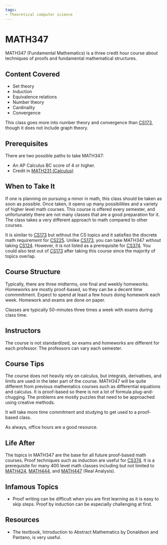```yaml
---
tags:
- Theoretical computer science
---
```

# MATH347

MATH347 (Fundamental Mathematics) is a three credit hour course about techniques of proofs and fundamental mathematical structures.

## Content Covered
- Set theory
- Induction
- Equivalence relations
- Number theory
- Cardinality
- Convergence

This class goes more into number theory and convergence than [CS173](../CS%20Course%20Offerings/CS173.md), though it does not include graph theory.

## Prerequisites

There are two possible paths to take MATH347:

- An AP Calculus BC score of 4 or higher.
- Credit in [MATH231 (Calculus)](./MATH231.md)

## When to Take It

If one is planning on pursuing a minor in math, this class should be taken as soon as possible. Once taken, it opens up many possibilities and a variety of
higher level math courses. This course is offered every semester, and unfortunately there are not many classes that are a good preparation for it. The
class takes a very different approach to math compared to other courses. 

It is similar to [CS173](../CS%20Course%20Offerings/CS173.md) but without the CS topics and it satisfies the discrete math requirement for [CS225](../CS%20Course%20Offerings/CS225.md). Unlike [CS173](../CS%20Course%20Offerings/CS173.md), you can take MATH347 without taking [CS124](../CS%20Course%20Offerings/CS124.md). However, it is not listed as a prerequisite for [CS374](../CS%20Course%20Offerings/CS374.md). You could also test out of [CS173](../CS%20Course%20Offerings/CS173.md) after taking this course since the majority of topics overlap.
## Course Structure

Typically, there are three midterms, one final and weekly homeworks. Homeworks are mostly proof-based, so they can be a decent time commmitment. Expect to spend at least a few hours doing homework each week. Homework and exams are done on paper. 

Classes are typically 50-minutes three times a week with exams during class time.

## Instructors

The course is not standardized, so exams and homeworks are different for each professor. The professors can vary each semester.

## Course Tips

The course does not heavily rely on calculus, but integrals, derivatives, and limits are used in the later part of the
course. MATH347 will be quite different from previous mathematics courses such as differential equations and calculus. It is proof-based so there is not
a lot of formula plug-and-chugging. The problems are mostly puzzles that need to be approached using creative methods.

It will take more time commitment and studying to get used to a proof-based class.

As always, office hours are a good resource.

## Life After

The topics in MATH347 are the base for all future proof-based math courses. Proof techniques such as induction are useful for [CS374](../CS%20Course%20Offerings/CS374.md). It is a prerequisite for many 400 level math classes including but not limited to [MATH424](./MATH424.md), [MATH444](./MATH444.md), and [MATH447](./MATH447.md) (Real Analysis).


## Infamous Topics

- Proof writing can be difficult when you are first learning as it is easy to skip steps. Proof by induction can be especially challenging at first.

## Resources

- The textbook, Introduction to Abstract Mathematics by Donaldson and Pantano, is very useful.
